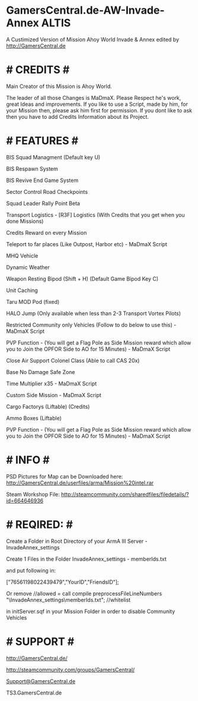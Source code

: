 # GamersCentral.de-AW-Invade-Annex ALTIS

A Custimized Version of Mission Ahoy World Invade & Annex edited by http://GamersCentral.de

# # CREDITS # #
Main Creator of this Mission is Ahoy World.

The leader of all those Changes is MaDmaX. Please Respect he's work, great Ideas and improvements. If you like to use a Script, made by him, for your Mission then, please ask him first for permission. If you dont like to ask then you have to add Credits Information about its Project.

# # FEATURES # #
BIS Squad Managment (Default key U)

BIS Respawn System

BIS Revive End Game System

Sector Control Road Checkpoints

Squad Leader Rally Point Beta

Transport Logistics - [R3F] Logistics (With Credits that you get when you done Missions)

Credits Reward on every Mission

Teleport to far places (Like Outpost, Harbor etc) - MaDmaX Script

MHQ Vehicle

Dynamic Weather

Weapon Resting Bipod (Shift + H) (Default Game Bipod Key C)

Unit Caching

Taru MOD Pod (fixed)

HALO Jump (Only available when less than 2-3 Transport Vortex Pilots)

Restricted Community only Vehicles (Follow to do below to use this) - MaDmaX Script

PVP Function - (You will get a Flag Pole as Side Mission reward which allow you to Join the OPFOR Side to AO for 15 Minutes) - MaDmaX Script

Close Air Support Colonel Class (Able to call CAS 20x)

Base No Damage Safe Zone

Time Multiplier x35 - MaDmaX Script

Custom Side Mission - MaDmaX Script

Cargo Factorys (Liftable) (Credits)

Ammo Boxes (Liftable)

PVP Function - (You will get a Flag Pole as Side Mission reward which allow you to Join the OPFOR Side to AO for 15 Minutes) - MaDmaX Script
# # INFO # #
PSD Pictures for Map can be Downloaded here: http://GamersCentral.de/userfiles/arma/Mission%20intel.rar

Steam Workshop File: http://steamcommunity.com/sharedfiles/filedetails/?id=664646936

# # REQIRED: # #
Create a Folder in Root Directory of your ArmA III Server - InvadeAnnex_settings

Create 1 Files in the Folder InvadeAnnex_settings - memberIds.txt

and put following in:

["76561198022439479","YourID","FriendsID"];

Or remove
//allowed = call compile preprocessFileLineNumbers "\InvadeAnnex_settings\memberIds.txt"; //whitelist

in initServer.sqf in your Mission Folder in order to disable Community Vehicles
# # SUPPORT # #
http://GamersCentral.de/

http://steamcommunity.com/groups/GamersCentral/

Support@GamersCentral.de

TS3.GamersCentral.de